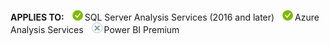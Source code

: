 **APPLIES TO:** ![yes](media/yes.png)SQL Server Analysis Services (2016 and later) ![yes](media/yes.png)Azure Analysis Services ![no](media/no.png)Power BI Premium